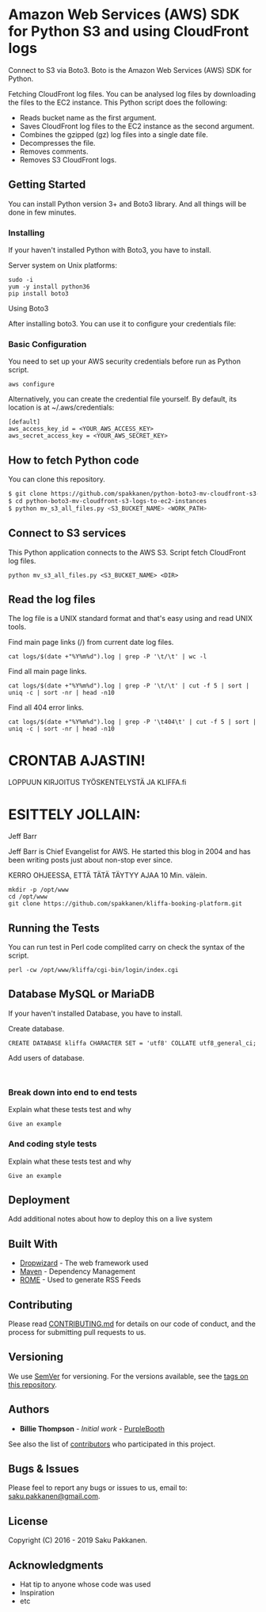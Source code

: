 # Amazon Web Services (AWS) SDK for Python S3 and using CloudFront logs

Connect to S3 via Boto3. Boto is the Amazon Web Services (AWS) SDK for Python.

Fetching CloudFront log files. You can be analysed log files by downloading the files to the EC2 instance. This Python script does the following:

* Reads bucket name as the first argument.
* Saves CloudFront log files to the EC2 instance as the second argument.
* Combines the gzipped (gz) log files into a single date file.
* Decompresses the file.
* Removes comments.
* Removes S3 CloudFront logs.

## Getting Started

You can install Python version 3+ and Boto3 library. And all things will be done in few minutes.

### Installing

If your haven't installed Python with Boto3, you have to install.

Server system on Unix platforms:

```
sudo -i
yum -y install python36
pip install boto3
```

Using Boto3

After installing boto3. You can use it to configure your credentials file:

### Basic Configuration

You need to set up your AWS security credentials before run as Python script.

```
aws configure
```

Alternatively, you can create the credential file yourself. By default, its location is at ~/.aws/credentials:

```
[default]
aws_access_key_id = <YOUR_AWS_ACCESS_KEY>
aws_secret_access_key = <YOUR_AWS_SECRET_KEY>
```

## How to fetch Python code

You can clone this repository.

```sh
$ git clone https://github.com/spakkanen/python-boto3-mv-cloudfront-s3-logs-to-ec2-instances.git
$ cd python-boto3-mv-cloudfront-s3-logs-to-ec2-instances
$ python mv_s3_all_files.py <S3_BUCKET_NAME> <WORK_PATH>
```

## Connect to S3 services

This Python application connects to the AWS S3. Script fetch CloudFront log files.

	python mv_s3_all_files.py <S3_BUCKET_NAME> <DIR>

## Read the log files

The log file is a UNIX standard format and that's easy using and read UNIX tools.

Find main page links (/) from current date log files.

	cat logs/$(date +"%Y%m%d").log | grep -P '\t/\t' | wc -l
	
Find all main page links.

	cat logs/$(date +"%Y%m%d").log | grep -P '\t/\t' | cut -f 5 | sort | uniq -c | sort -nr | head -n10

Find all 404 error links.

	cat logs/$(date +"%Y%m%d").log | grep -P '\t404\t' | cut -f 5 | sort | uniq -c | sort -nr | head -n10

# CRONTAB AJASTIN!
LOPPUUN KIRJOITUS TYÖSKENTELYSTÄ JA KLIFFA.fi
# ESITTELY JOLLAIN:
Jeff Barr

Jeff Barr is Chief Evangelist for AWS. He started this blog in 2004 and has been writing posts just about non-stop ever since.

KERRO OHJEESSA, ETTÄ TÄTÄ TÄYTYY AJAA 10 Min. välein.



```
mkdir -p /opt/www
cd /opt/www
git clone https://github.com/spakkanen/kliffa-booking-platform.git
```

## Running the Tests

You can run test in Perl code complited carry on check  the syntax of the script.

```
perl -cw /opt/www/kliffa/cgi-bin/login/index.cgi
```

## Database MySQL or MariaDB

If your haven't installed Database, you have to install.

Create database.

```
CREATE DATABASE kliffa CHARACTER SET = 'utf8' COLLATE utf8_general_ci;
```

Add users of database.

```

```

```
```


### Break down into end to end tests

Explain what these tests test and why

```
Give an example
```

### And coding style tests

Explain what these tests test and why

```
Give an example
```

## Deployment

Add additional notes about how to deploy this on a live system

## Built With

* [Dropwizard](http://www.dropwizard.io/1.0.2/docs/) - The web framework used
* [Maven](https://maven.apache.org/) - Dependency Management
* [ROME](https://rometools.github.io/rome/) - Used to generate RSS Feeds

## Contributing

Please read [CONTRIBUTING.md](https://gist.github.com/PurpleBooth/b24679402957c63ec426) for details on our code of conduct, and the process for submitting pull requests to us.

## Versioning

We use [SemVer](http://semver.org/) for versioning. For the versions available, see the [tags on this repository](https://github.com/your/project/tags). 

## Authors

* **Billie Thompson** - *Initial work* - [PurpleBooth](https://github.com/PurpleBooth)

See also the list of [contributors](https://github.com/your/project/contributors) who participated in this project.

## Bugs & Issues

Please feel to report any bugs or issues to us, email to: saku.pakkanen@gmail.com.

## License

Copyright (C) 2016 - 2019 Saku Pakkanen.

## Acknowledgments

* Hat tip to anyone whose code was used
* Inspiration
* etc

